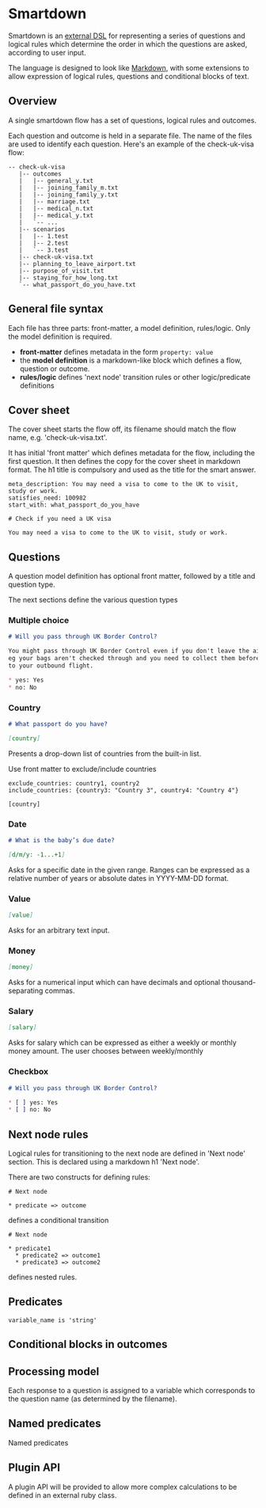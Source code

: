 # Smartdown

Smartdown is an [external
DSL](http://www.martinfowler.com/bliki/DomainSpecificLanguage.html) for
representing a series of questions and logical rules which determine the order
in which the questions are asked, according to user input.

The language is designed to look like
[Markdown](http://daringfireball.net/projects/markdown/), with some extensions
to allow expression of logical rules, questions and conditional blocks of
text.

## Overview

A single smartdown flow has a set of questions, logical rules and outcomes.

Each question and outcome is held in a separate file. The name of the files
are used to identify each question. Here's an example of the check-uk-visa
flow:

```
-- check-uk-visa
   |-- outcomes
   |   |-- general_y.txt
   |   |-- joining_family_m.txt
   |   |-- joining_family_y.txt
   |   |-- marriage.txt
   |   |-- medical_n.txt
   |   |-- medical_y.txt
   |   `-- ...
   |-- scenarios
   |   |-- 1.test
   |   |-- 2.test
   |   `-- 3.test
   |-- check-uk-visa.txt
   |-- planning_to_leave_airport.txt
   |-- purpose_of_visit.txt
   |-- staying_for_how_long.txt
   `-- what_passport_do_you_have.txt
```

## General file syntax

Each file has three parts: front-matter, a model definition, rules/logic. Only the model definition is required.

* **front-matter** defines metadata in the form `property: value`
* the **model definition** is a markdown-like block which defines a flow, question or outcome.
* **rules/logic** defines 'next node' transition rules or other logic/predicate definitions

## Cover sheet

The cover sheet starts the flow off, its filename should match the flow name, e.g. 'check-uk-visa.txt'.

It has initial 'front matter' which defines metadata for the flow, including
the first question. It then defines the copy for the cover sheet in markdown
format. The h1 title is compulsory and used as the title for the smart answer.

```
meta_description: You may need a visa to come to the UK to visit, study or work.
satisfies_need: 100982
start_with: what_passport_do_you_have

# Check if you need a UK visa

You may need a visa to come to the UK to visit, study or work.
```

## Questions

A question model definition has optional front matter, followed by a title and
question type.

The next sections define the various question types

### Multiple choice

```markdown
# Will you pass through UK Border Control?

You might pass through UK Border Control even if you don't leave the airport -
eg your bags aren't checked through and you need to collect them before transferring
to your outbound flight.

* yes: Yes
* no: No
```

### Country

```markdown
# What passport do you have?

[country]
```

Presents a drop-down list of countries from the built-in list.

Use front matter to exclude/include countries

```
exclude_countries: country1, country2
include_countries: {country3: "Country 3", country4: "Country 4"}

[country]
```

### Date

```markdown
# What is the baby’s due date?

[d/m/y: -1...+1]
```

Asks for a specific date in the given range. Ranges can be expressed as a relative number of years or absolute dates in YYYY-MM-DD format.

### Value

```markdown
[value]
```

Asks for an arbitrary text input.

### Money

```markdown
[money]
```

Asks for a numerical input which can have decimals and optional thousand-separating commas.

### Salary

```markdown
[salary]
```

Asks for salary which can be expressed as either a weekly or monthly money amount. The user chooses between weekly/monthly

### Checkbox

```markdown
# Will you pass through UK Border Control?

* [ ] yes: Yes
* [ ] no: No
```

## Next node rules

Logical rules for transitioning to the next node are defined in 'Next node' section. This is declared using a markdown h1 'Next node'.

There are two constructs for defining rules:

```
# Next node

* predicate => outcome
```

defines a conditional transition

```
# Next node

* predicate1
  * predicate2 => outcome1
  * predicate3 => outcome2
```

defines nested rules.

## Predicates

```
variable_name is 'string'
```

## Conditional blocks in outcomes

## Processing model

Each response to a question is assigned to a variable which corresponds to the question name (as determined by the filename).

## Named predicates

Named predicates

## Plugin API

A plugin API will be provided to allow more complex calculations to be defined
in an external ruby class.

